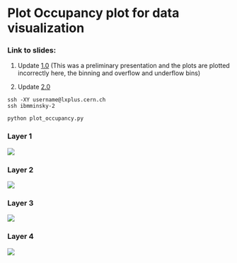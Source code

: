 # Plot Occupancy plot for data visualization


### Link to slides:

1. Update [1.0](https://docs.google.com/presentation/d/1MphrvEPQ2q9zRDSToE6etqq5C2MzbRWP0xhw1-yWAmo/edit?usp=sharing)
(This was a preliminary presentation and the plots are plotted incorrectly here, the binning and overflow and underflow bins)

2. Update [2.0](https://docs.google.com/presentation/d/19U0MUbsW3J7Fnxp21Mkj-QTmAJXrof_T7eGGSDzGjWw/edit#slide=id.gac7122847d_0_2)
````console
ssh -XY username@lxplus.cern.ch
ssh ibmminsky-2

python plot_occupancy.py
````
### Layer 1 
![](https://github.com/rishabhCMS/ML4DQM-Visualizations/blob/master/OccupancyPlots/layer1.gif)

### Layer 2 
![](https://github.com/rishabhCMS/ML4DQM-Visualizations/blob/master/OccupancyPlots/layer2.gif)

### Layer 3 
![](https://github.com/rishabhCMS/ML4DQM-Visualizations/blob/master/OccupancyPlots/layer3.gif)

### Layer 4
![](https://github.com/rishabhCMS/ML4DQM-Visualizations/blob/master/OccupancyPlots/layer4.gif)

